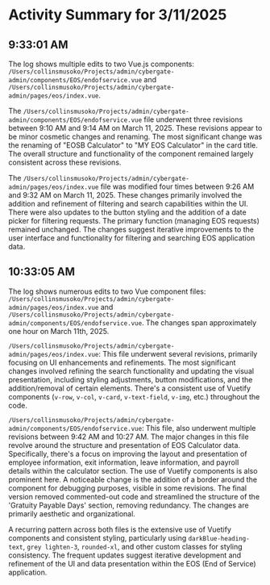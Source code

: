 # Activity Summary for 3/11/2025

## 9:33:01 AM
The log shows multiple edits to two Vue.js components: `/Users/collinsmusoko/Projects/admin/cybergate-admin/components/EOS/endofservice.vue` and `/Users/collinsmusoko/Projects/admin/cybergate-admin/pages/eos/index.vue`.

The `/Users/collinsmusoko/Projects/admin/cybergate-admin/components/EOS/endofservice.vue` file underwent three revisions between 9:10 AM and 9:14 AM on March 11, 2025.  These revisions appear to be minor cosmetic changes and renaming.  The most significant change was the renaming of "EOSB Calculator" to "MY EOS Calculator" in the card title.  The overall structure and functionality of the component remained largely consistent across these revisions.

The `/Users/collinsmusoko/Projects/admin/cybergate-admin/pages/eos/index.vue` file was modified four times between 9:26 AM and 9:32 AM on March 11, 2025.  These changes primarily involved the addition and refinement of filtering and search capabilities within the UI.  There were also updates to the button styling and the addition of a date picker for filtering requests.  The primary function (managing EOS requests) remained unchanged.  The changes suggest iterative improvements to the user interface and functionality for filtering and searching EOS application data.


## 10:33:05 AM
The log shows numerous edits to two Vue component files: `/Users/collinsmusoko/Projects/admin/cybergate-admin/pages/eos/index.vue` and `/Users/collinsmusoko/Projects/admin/cybergate-admin/components/EOS/endofservice.vue`.  The changes span approximately one hour on March 11th, 2025.

`/Users/collinsmusoko/Projects/admin/cybergate-admin/pages/eos/index.vue`: This file underwent several revisions, primarily focusing on UI enhancements and refinements.  The most significant changes involved refining the search functionality and updating the visual presentation, including styling adjustments, button modifications, and the addition/removal of certain elements.  There's a consistent use of Vuetify components (`v-row`, `v-col`, `v-card`, `v-text-field`, `v-img`, etc.) throughout the code.

`/Users/collinsmusoko/Projects/admin/cybergate-admin/components/EOS/endofservice.vue`: This file, also underwent multiple revisions between 9:42 AM and 10:27 AM. The major changes in this file revolve around the structure and presentation of EOS Calculator data.  Specifically, there's a focus on improving the layout and presentation of employee information, exit information, leave information, and payroll details within the calculator section.  The use of Vuetify components is also prominent here.  A noticeable change is the addition of a border around the component for debugging purposes, visible in some revisions. The final version removed commented-out code and streamlined the structure of the 'Gratuity Payable Days' section, removing redundancy.  The changes are primarily aesthetic and organizational.

A recurring pattern across both files is the extensive use of Vuetify components and consistent styling, particularly using  `darkBlue-heading-text`, `grey lighten-3`, `rounded-xl`, and other custom classes for styling consistency.  The frequent updates suggest iterative development and refinement of the UI and data presentation within the EOS (End of Service) application.
